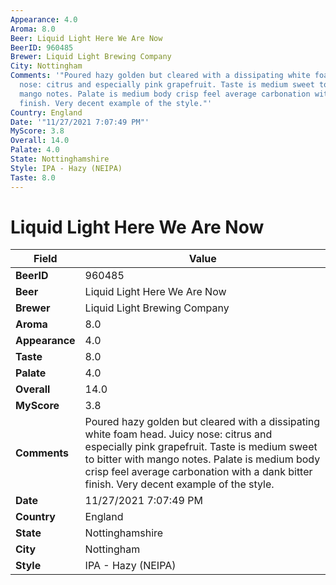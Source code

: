 ```yaml
---
Appearance: 4.0
Aroma: 8.0
Beer: Liquid Light Here We Are Now
BeerID: 960485
Brewer: Liquid Light Brewing Company
City: Nottingham
Comments: '"Poured hazy golden but cleared with a dissipating white foam head. Juicy
  nose: citrus and especially pink grapefruit. Taste is medium sweet to bitter with
  mango notes. Palate is medium body crisp feel average carbonation with a dank bitter
  finish. Very decent example of the style."'
Country: England
Date: '"11/27/2021 7:07:49 PM"'
MyScore: 3.8
Overall: 14.0
Palate: 4.0
State: Nottinghamshire
Style: IPA - Hazy (NEIPA)
Taste: 8.0
---
```


# Liquid Light Here We Are Now

| Field         | Value |
|---------------|-------|
| **BeerID** | 960485 |
| **Beer** | Liquid Light Here We Are Now |
| **Brewer** | Liquid Light Brewing Company |
| **Aroma** | 8.0 |
| **Appearance** | 4.0 |
| **Taste** | 8.0 |
| **Palate** | 4.0 |
| **Overall** | 14.0 |
| **MyScore** | 3.8 |
| **Comments** | Poured hazy golden but cleared with a dissipating white foam head. Juicy nose: citrus and especially pink grapefruit. Taste is medium sweet to bitter with mango notes. Palate is medium body crisp feel average carbonation with a dank bitter finish. Very decent example of the style. |
| **Date** | 11/27/2021 7:07:49 PM |
| **Country** | England |
| **State** | Nottinghamshire |
| **City** | Nottingham |
| **Style** | IPA - Hazy (NEIPA) |
